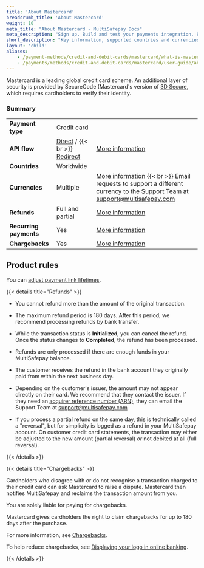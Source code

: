 ```yaml
---
title: 'About Mastercard'
breadcrumb_title: 'About Mastercard'
weight: 10
meta_title: "About Mastercard - MultiSafepay Docs"
meta_description: "Sign up. Build and test your payments integration. Explore our products and services. Use our API Reference, SDKs, and wrappers. Get support."
short_description: "Key information, supported countries and currencies, product rules"
layout: 'child'
aliases:
    - /payment-methods/credit-and-debit-cards/mastercard/what-is-mastercard
    - /payments/methods/credit-and-debit-cards/mastercard/user-guide/about-chargebacks/
---
```


Mastercard is a leading global credit card scheme. An additional layer of security is provided by SecureCode (Mastercard's version of [3D Secure](/security-and-legal/payment-regulations/about-3d-secure/), which requires cardholders to verify their identity.

### Summary

|   |   |   |
|---|---|---|
| **Payment type**   | Credit card  | |
| **API flow**  | [Direct](/api/#create-a-direct-order) / {{< br >}} [Redirect](/api/#create-a-redirect-order) | [More information](/developer/api/difference-between-direct-and-redirect) |
| **Countries**  | Worldwide  | |
| **Currencies**  | Multiple | [More information](/faq/general/supported-currencies) {{< br >}} Email requests to support a different currency to the Support Team at <support@multisafepay.com> | 
| **Refunds**  | Full and partial  | [More information](/payments/refunds/) | 
| **Recurring payments**  | Yes | [More information](/payments/features/recurring-payments/)  |
| **Chargebacks**  | Yes | [More information](/payments/chargebacks)  |

## Product rules

You can [adjust payment link lifetimes](/api/#adjust-payment-link-lifetimes).

{{< details title="Refunds" >}}

- You cannot refund more than the amount of the original transaction.

- The maximum refund period is 180 days. After this period, we recommend processing refunds by bank transfer.

- While the transaction status is **Initialized**, you can cancel the refund. Once the status changes to **Completed**, the refund has been processed. 

- Refunds are only processed if there are enough funds in your MultiSafepay balance.

- The customer receives the refund in the bank account they originally paid from within the next business day.

- Depending on the customer's issuer, the amount may not appear directly on their card. We recommend that they contact the issuer. If they need an [acquirer reference number (ARN)](/credit-and-debit-cards/glossary/#acquirer-reference-number-arn), they can email the Support Team at <support@multisafepay.com> 

- If you process a partial refund on the same day, this is technically called a "reversal", but for simplicity is logged as a refund in your MultiSafepay account. On customer credit card statements, the transaction may either be adjusted to the new amount (partial reversal) _or_ not debited at all (full reversal).

{{< /details >}}

{{< details title="Chargebacks" >}}

Cardholders who disagree with or do not recognise a transaction charged to their credit card can ask Mastercard to raise a dispute. Mastercard then notifies MultiSafepay and reclaims the transaction amount from you.

You are solely liable for paying for chargebacks.

Mastercard gives cardholders the right to claim chargebacks for up to 180 days after the purchase.

For more information, see [Chargebacks](/payments/chargebacks).

To help reduce chargebacks, see [Displaying your logo in online banking](/payments/methods/credit-and-debit-cards/user-guide/your-logo-online-banking).

{{< /details >}}